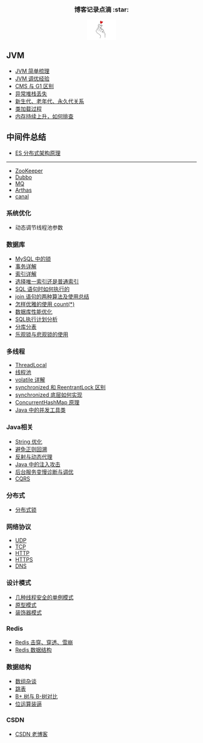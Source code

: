 <h3 align="center">博客记录点滴 :star: </h3>  
<p align="center">    
<img align="center" src="https://github.com/islongfei/Blog/blob/master/images/3.jpg" width="15%" hegiht="15%" />  
</p>  

## JVM
* [JVM 简单梳理](https://github.com/islongfei/Blog/blob/master/java-basics/JVM%E7%AE%80%E8%BF%B0.md)
* [JVM 调优经验](https://github.com/islongfei/Blog/blob/master/java-basics/GC%20%E8%B0%83%E4%BC%98.md)
* [CMS 与 G1 区别](https://github.com/islongfei/Blog/blob/master/java-basics/CMS%20%E5%92%8C%20G1%20%E7%9A%84%E5%8C%BA%E5%88%AB.md)
* [异常堆栈丢失](https://github.com/islongfei/Blog/blob/master/business-skills/FastThrow.md)
* [新生代、老年代、永久代关系](https://github.com/islongfei/Blog/blob/master/java-basics/%E6%96%B0%E7%94%9F%E4%BB%A3%E3%80%81%E8%80%81%E5%B9%B4%E4%BB%A3%E3%80%81%E6%B0%B8%E4%B9%85%E4%BB%A3%E5%85%B3%E7%B3%BB.md)
* [类加载过程](https://github.com/islongfei/Blog/blob/master/java-basics/%E7%B1%BB%E5%8A%A0%E8%BD%BD%E8%BF%87%E7%A8%8B.md)
* [内存持续上升，如何排查](https://github.com/islongfei/Blog/blob/master/business-skills/%E5%86%85%E5%AD%98%E6%8C%81%E7%BB%AD%E4%B8%8A%E5%8D%87%EF%BC%8C%E5%A6%82%E4%BD%95%E6%8E%92%E6%9F%A5.md)  
  

## 中间件总结
* [ES 分布式架构原理](https://github.com/islongfei/Blog/blob/master/java-frames/ES01.md)
---
* [ZooKeeper](https://github.com/islongfei/Blog/blob/master/java-frames/ZooKeeper.md)
* [Dubbo](https://github.com/islongfei/Blog/blob/master/java-frames/Dubbo.md)
* [MQ](https://github.com/islongfei/Blog/blob/master/java-frames/MQ.md)
* [Arthas](https://github.com/islongfei/Blog/blob/master/business-skills/arthas.md)
* [canal](https://github.com/islongfei/Blog/blob/master/java-frames/canal.md)

### 系统优化
* 动态调节线程池参数  


### 数据库
* [MySQL 中的锁](https://github.com/islongfei/Blog/blob/master/mysql/%E9%94%81.md)
* [事务详解](https://github.com/islongfei/Blog/blob/master/mysql/%E4%BA%8B%E5%8A%A1.md)
* [索引详解](https://github.com/islongfei/Blog/blob/master/mysql/%E7%B4%A2%E5%BC%95.md)
* [选择唯一索引还是普通索引](https://github.com/islongfei/Blog/blob/master/mysql/%E9%80%89%E6%8B%A9%E5%94%AF%E4%B8%80%E7%B4%A2%E5%BC%95%E8%BF%98%E6%98%AF%E6%99%AE%E9%80%9A%E7%B4%A2%E5%BC%95.md)
* [SQL 语句时如何执行的](https://github.com/islongfei/Blog/blob/master/mysql/SQL%E6%98%AF%E5%A6%82%E4%BD%95%E6%89%A7%E8%A1%8C%E7%9A%84.md)
* [join 语句的两种算法及使用总结](https://github.com/islongfei/Blog/blob/master/mysql/join%20%E8%AF%AD%E5%8F%A5%E7%9A%84%E4%B8%A4%E7%A7%8D%E7%AE%97%E6%B3%95.md)  
* [怎样优雅的使用 count(*)](https://github.com/islongfei/Blog/blob/master/mysql/count(*).md)
* [数据库性能优化](https://github.com/islongfei/Blog/blob/master/mysql/%E6%95%B0%E6%8D%AE%E5%BA%93%E4%BC%98%E5%8C%96.md)  
* [SQL执行计划分析](https://github.com/islongfei/Blog/blob/master/mysql/SQL%E6%89%A7%E8%A1%8C%E8%AE%A1%E5%88%92%E5%88%86%E6%9E%90.md)  
* [分库分表](https://github.com/islongfei/Blog/blob/master/mysql/%E6%95%B0%E6%8D%AE%E5%BA%93%E7%93%B6%E9%A2%88.md)
* [乐观锁与悲观锁的使用](https://github.com/islongfei/Blog/blob/master/mysql/%E4%B9%90%E8%A7%82%E9%94%81%E4%B8%8E%E6%82%B2%E8%A7%82%E9%94%81%E4%BD%BF%E7%94%A8.md)  


### 多线程
* [ThreadLocal](https://github.com/islongfei/Blog/blob/master/java-basics/ThreadLocal.md)
* [线程池](https://github.com/islongfei/Blog/blob/master/java-basics/%E7%BA%BF%E7%A8%8B%E6%B1%A0.md)
* [volatile 详解](https://github.com/islongfei/Blog/blob/master/java-basics/volatile.md)
* [synchronized 和 ReentrantLock 区别](https://github.com/islongfei/Blog/blob/master/java-basics/synchronized%E5%92%8CReentrantLock%E5%8C%BA%E5%88%AB.md)
* [synchronized 底层如何实现](https://github.com/islongfei/Blog/blob/master/java-basics/synchronized%E5%BA%95%E5%B1%82%E5%A6%82%E4%BD%95%E5%AE%9E%E7%8E%B0%EF%BC%9F.md)
* [ConcurrentHashMap 原理](https://github.com/islongfei/Blog/blob/master/java-basics/ConcurrentHashMap%E5%8E%9F%E7%90%86.md)
* [Java 中的并发工具类](https://github.com/islongfei/Blog/blob/master/java-basics/Java%E4%B8%AD%E7%9A%84%E5%B9%B6%E5%8F%91%E5%B7%A5%E5%85%B7%E7%B1%BB.md)



### Java相关
* [String 优化](https://github.com/islongfei/Blog/blob/master/java-basics/String.md)
* [避免正则回溯](https://github.com/islongfei/Blog/blob/master/java-basics/%E9%81%BF%E5%85%8D%E6%AD%A3%E5%88%99%E5%9B%9E%E6%BA%AF.md)
* [反射与动态代理](https://github.com/islongfei/Blog/blob/master/java-basics/%E5%8F%8D%E5%B0%84%E4%B8%8E%E5%8A%A8%E6%80%81%E4%BB%A3%E7%90%86.md)
* [Java 中的注入攻击](https://github.com/islongfei/Blog/blob/master/java-basics/Java%E5%BC%80%E5%8F%91%E4%B8%AD%E7%9A%84%E6%B3%A8%E5%85%A5%E6%94%BB%E5%87%BB.md)
* [后台服务变慢诊断与调优](https://github.com/islongfei/Blog/blob/master/business-skills/%E5%90%8E%E5%8F%B0%E6%9C%8D%E5%8A%A1%E5%8F%98%E6%85%A2%E7%9A%84%E8%AF%8A%E6%96%AD%E4%B8%8E%E8%B0%83%E4%BC%98.md)
* [CQRS](https://github.com/islongfei/Blog/blob/master/business-skills/CQRS.md)   


### 分布式
* [分布式锁](https://github.com/islongfei/Blog/blob/master/business-skills/distributed-lock.md)


### 网络协议
* [UDP](https://github.com/islongfei/Blog/blob/master/network/UDP.md)
* [TCP](https://github.com/islongfei/Blog/blob/master/network/TCP.md)
* [HTTP](https://github.com/islongfei/Blog/blob/master/network/http.md)
* [HTTPS](https://github.com/islongfei/Blog/blob/master/network/https.md)
* [DNS](https://github.com/islongfei/Blog/blob/master/network/DNS.md)


### 设计模式
* [几种线程安全的单例模式](https://github.com/islongfei/Blog/blob/master/java-designPattern/Singleton.md)
* [原型模式](https://github.com/islongfei/Blog/blob/master/java-designPattern/Prototype.md) 
* [装饰器模式](https://github.com/islongfei/Blog/blob/master/java-designPattern/Decorator.md)
  
  

### Redis
* [Redis 击穿、穿透、雪崩](https://github.com/islongfei/Blog/blob/master/redis/%E5%87%BB%E7%A9%BF%E3%80%81%E7%A9%BF%E9%80%8F%E3%80%81%E9%9B%AA%E5%B4%A9.md)
* [Redis 数据结构](https://github.com/islongfei/Blog/blob/master/redis/redisDataStructure.md)

### 数据结构
* [数组杂谈](https://github.com/islongfei/Blog/blob/master/data-structure/%E6%95%B0%E7%BB%84%E6%9D%82%E8%B0%88.md)
* [跳表](https://github.com/islongfei/Blog/blob/master/data-structure/%E8%B7%B3%E8%A1%A8.md)  
* [B+ 树与 B-树对比](https://github.com/islongfei/Blog/blob/master/data-structure/B%2B%20%E6%A0%91%E4%B8%8E%20B-%E6%A0%91%E5%AF%B9%E6%AF%94.md)
* [位运算装逼](https://github.com/islongfei/Blog/blob/master/data-structure/%E4%BD%8D%E8%BF%90%E7%AE%97%E8%A3%85%E9%80%BC.md)


### CSDN  
* [CSDN 老博客](https://blog.csdn.net/qq_37480159)


